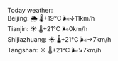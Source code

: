 Today weather:  
Beijing: 🌦 🌡️+19°C 🌬️↓11km/h  
Tianjin: ☀️ 🌡️+21°C 🌬️0km/h  
Shijiazhuang: ☀️ 🌡️+21°C 🌬️→7km/h  
Tangshan: ☀️ 🌡️+21°C 🌬️↘7km/h  

